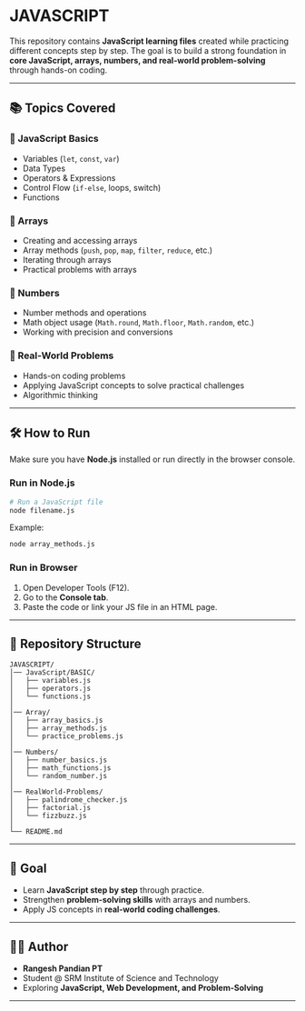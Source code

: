 # JAVASCRIPT 

This repository contains **JavaScript learning files** created while practicing different concepts step by step. The goal is to build a strong foundation in **core JavaScript, arrays, numbers, and real-world problem-solving** through hands-on coding.

---

## 📚 Topics Covered

### 🔹 JavaScript Basics

* Variables (`let`, `const`, `var`)
* Data Types
* Operators & Expressions
* Control Flow (`if-else`, loops, switch)
* Functions

### 🔹 Arrays

* Creating and accessing arrays
* Array methods (`push`, `pop`, `map`, `filter`, `reduce`, etc.)
* Iterating through arrays
* Practical problems with arrays

### 🔹 Numbers

* Number methods and operations
* Math object usage (`Math.round`, `Math.floor`, `Math.random`, etc.)
* Working with precision and conversions

### 🔹 Real-World Problems

* Hands-on coding problems
* Applying JavaScript concepts to solve practical challenges
* Algorithmic thinking

---

## 🛠️ How to Run

Make sure you have **Node.js** installed or run directly in the browser console.

### Run in Node.js

```bash
# Run a JavaScript file
node filename.js
```

Example:

```bash
node array_methods.js
```

### Run in Browser

1. Open Developer Tools (F12).
2. Go to the **Console tab**.
3. Paste the code or link your JS file in an HTML page.

---

## 📂 Repository Structure

```
JAVASCRIPT/
│── JavaScript/BASIC/
│   ├── variables.js
│   ├── operators.js
│   └── functions.js
│
│── Array/
│   ├── array_basics.js
│   ├── array_methods.js
│   └── practice_problems.js
│
│── Numbers/
│   ├── number_basics.js
│   ├── math_functions.js
│   └── random_number.js
│
│── RealWorld-Problems/
│   ├── palindrome_checker.js
│   ├── factorial.js
│   └── fizzbuzz.js
│
└── README.md
```

---

## 🎯 Goal

* Learn **JavaScript step by step** through practice.
* Strengthen **problem-solving skills** with arrays and numbers.
* Apply JS concepts in **real-world coding challenges**.

---

## 👨‍💻 Author

* **Rangesh Pandian PT**
* Student @ SRM Institute of Science and Technology
* Exploring **JavaScript, Web Development, and Problem-Solving**

---
